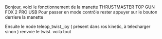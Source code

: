 
Bonjour, voici le fonctionnement de la manette THRUSTMASTER TOP GUN FOX 2 PRO USB 
Pour passer en mode contrôle rester appuyer sur le bouton derriere la manette 

Ensuite le node teleop_twist_joy ( présent dans ros kinetic, à telecharger sinon ) renvoie le twist. 
voila tout 
 


